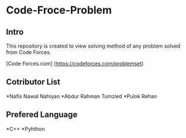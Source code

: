 # Code-Froce-Problem

## Intro ##

This repository is created to view solving method of any problem solved from Code Forces. 

[Code Forces.com] (https://codeforces.com/problemset)

## Cotributor List ##

*Nafis Nawal Nahiyan 
*Abdur Rahman Tumzied 
*Pulok Rehan 


## Prefered Language ##

*C++ 
*Pyhthon 




